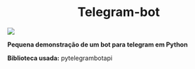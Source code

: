 <H1 text align='center'>Telegram-bot</h1>

<img src='https://img.shields.io/badge/Python-3.10-green'>

<b>Pequena demonstração de um bot para telegram em Python</b>
</br>

<strong>Biblioteca usada:</strong> pytelegrambotapi


